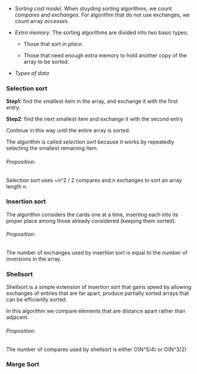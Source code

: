 * *Sorting cost model*. When stuyding sorting algorithms, we count *compares* and *exchanges*. For algorithm that do not use exchanges, we count array *accesses*.

* *Extra memory*. The sorting algorithms are divided into two basic types: 
  
  * Those that sort *in place*.
  
  * Those that need enough extra memory to hold another copy of the array to be sorted.

* *Types of data* 



### Selection sort

**Step1:** find the smallest item in the array, and exchange it with the first entry.

**Step2**: find the next smallest item and exchange it with the second entry

Continue in this way until the entire array is sorted. 

The algorithm is called *selection sort* because it works by repeatedly selecting the smallest remaining item.

###### Proposition:

Selection sort uses ~n^2 / 2 compares and n exchanges to sort an array length n.



### Insertion sort

The algorithm considers the cards one at a time, inserting each into its proper place among those already considered (keeping them sorted).

###### Proposition:

The number of exchanges used by insertion sort is equal to the number of inversions in the array.



### Shellsort

Shellsort is a simple extension of insertion sort that gains speed by allowing exchanges of entries that are far apart, produce partially sorted arrays that can be efficiently sorted.

In this algorithm we compare elements that are distance apart rather than adjacent.

###### Proposition:

The number of compares used by shellsort is either O(N^5/4) or O(N^3/2)



### Merge Sort








